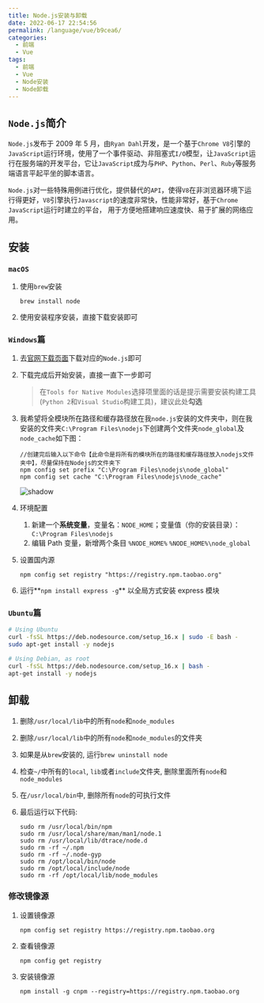 ```yaml
---
title: Node.js安装与卸载
date: 2022-06-17 22:54:56
permalink: /language/vue/b9cea6/
categories:
  - 前端
  - Vue
tags:
  - 前端
  - Vue
  - Node安装
  - Node卸载
---
```


## `Node.js`简介

`Node.js`发布于 2009 年 5 月，由`Ryan Dahl`开发，是一个基于`Chrome V8`引擎的`JavaScript`运行环境，使用了一个事件驱动、非阻塞式`I/O`模型，让`JavaScript`运行在服务端的开发平台，它让`JavaScript`成为与`PHP`、`Python`、`Perl`、`Ruby`等服务端语言平起平坐的脚本语言。

`Node.js`对一些特殊用例进行优化，提供替代的`API`，使得`V8`在非浏览器环境下运行得更好，`V8`引擎执行`Javascript`的速度非常快，性能非常好，基于`Chrome JavaScript`运行时建立的平台， 用于方便地搭建响应速度快、易于扩展的网络应用。

<!-- more -->

<InArticleAdsense
    data-ad-client="ca-pub-1725717718088510"
    data-ad-slot="7426219401">
</InArticleAdsense>

## 安装

### `macOS`

1. 使用`brew`安装

   ``` shell
   brew install node
   ```

2. 使用安装程序安装，直接下载安装即可

### `Windows`篇

1. 去[官网下载页面](https://nodejs.org/zh-cn/download/)下载对应的`Node.js`即可

2. 下载完成后开始安装，直接一直下一步即可

   > 在`Tools for Native Modules`选择项里面的话是提示需要安装构建工具(`Python 2`和`Visual Studio`构建工具)，建议此处**勾选**

3. 我希望将全模块所在路径和缓存路径放在我`node.js`安装的文件夹中，则在我安装的文件夹`C:\Program Files\nodejs`下创建两个文件夹`node_global`及`node_cache`如下图：

   ``` shell
   //创建完后输入以下命令【此命令是将所有的模块所在的路径和缓存路径放入nodejs文件夹中】，尽量保持在Nodejs的文件夹下
   npm config set prefix "C:\Program Files\nodejs\node_global"
   npm config set cache "C:\Program Files\nodejs\node_cache"
   ```

   ![shadow](https://cdn.staticaly.com/gh/xingcxb/blog_img@blog1/%E5%BC%80%E5%8F%91%E8%AF%AD%E8%A8%80/Vue/Snipaste_2022-01-14_00-33-33.png)

4. 环境配置

   1. 新建一个**系统变量**，变量名：`NODE_HOME`；变量值（你的安装目录）：`C:\Program Files\nodejs`
   2. 编辑 Path 变量，新增两个条目 `%NODE_HOME%` `%NODE_HOME%\node_global`

5. 设置国内源

   ``` shell
   npm config set registry "https://registry.npm.taobao.org"
   ```

6. 运行**`npm install express -g`** 以全局方式安装 express 模块

### `Ubuntu`篇

``` bash
# Using Ubuntu
curl -fsSL https://deb.nodesource.com/setup_16.x | sudo -E bash -
sudo apt-get install -y nodejs

# Using Debian, as root
curl -fsSL https://deb.nodesource.com/setup_16.x | bash -
apt-get install -y nodejs
```

## 卸载

1. 删除`/usr/local/lib`中的所有`node`和`node_modules`

2. 删除`/usr/local/lib`中的所有`node`和`node_modules`的文件夹

3. 如果是从`brew`安装的, 运行`brew uninstall node`

4. 检查`~/`中所有的`local`, `lib`或者`include`文件夹, 删除里面所有`node`和`node_modules`

5. 在`/usr/local/bin`中, 删除所有`node`的可执行文件

6. 最后运行以下代码:
   ``` shell
   sudo rm /usr/local/bin/npm
   sudo rm /usr/local/share/man/man1/node.1
   sudo rm /usr/local/lib/dtrace/node.d
   sudo rm -rf ~/.npm
   sudo rm -rf ~/.node-gyp
   sudo rm /opt/local/bin/node
   sudo rm /opt/local/include/node
   sudo rm -rf /opt/local/lib/node_modules
   ```

### 修改镜像源

1. 设置镜像源

   ``` shell
   npm config set registry https://registry.npm.taobao.org
   ```

2. 查看镜像源

   ``` shell
   npm config get registry
   ```

3. 安装镜像源
   ``` shell
   npm install -g cnpm --registry=https://registry.npm.taobao.org
   ```
